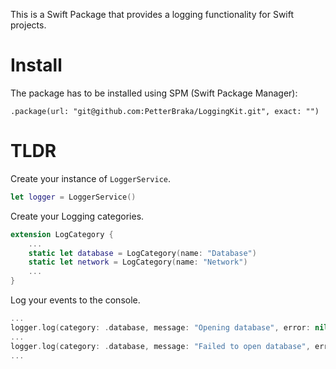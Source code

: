 This is a Swift Package that provides a logging functionality for Swift projects.

# Install
The package has to be installed using SPM (Swift Package Manager):

```
.package(url: "git@github.com:PetterBraka/LoggingKit.git", exact: "")
```

# TLDR
Create your instance of `LoggerService`.
```Swift
let logger = LoggerService()
```

Create your Logging categories.
```Swift
extension LogCategory {
    ...
    static let database = LogCategory(name: "Database")
    static let network = LogCategory(name: "Network")
    ...
}
```
Log your events to the console.
```Swift
...
logger.log(category: .database, message: "Opening database", error: nil, level: .debug)
...
logger.log(category: .database, message: "Failed to open database", error: error, level: .debug)
...
```
